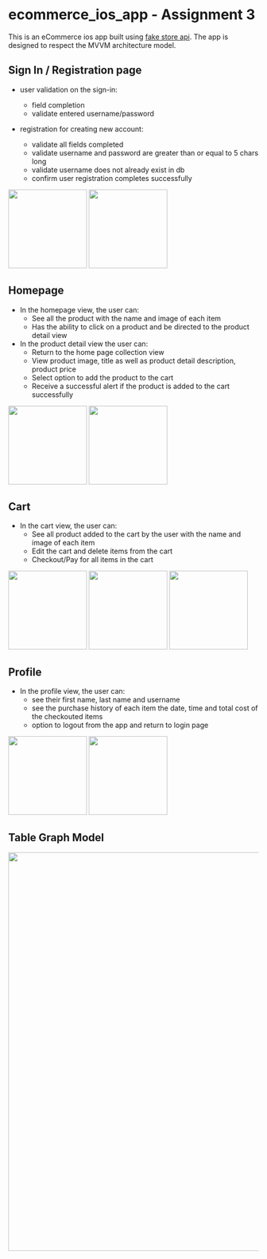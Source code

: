 # ecommerce_ios_app - Assignment 3
This is an eCommerce ios app built using [fake store api](https://fakestoreapi.com/).
The app is designed to respect the MVVM architecture model.

## Sign In / Registration page
- user validation on the sign-in:
  - field completion
  - validate entered username/password

- registration for creating new account:
  - validate all fields completed
  - validate username and password are greater than or equal to 5 chars long 
  - validate username does not already exist in db
  - confirm user registration completes successfully

<img src="https://user-images.githubusercontent.com/26723281/204707648-d2a69892-116c-4def-bc2b-4eb624d48ea1.png" width="158">  <img src="https://user-images.githubusercontent.com/26723281/204707046-bfa3b621-a8f6-4f2b-9096-39d5531d5fc0.png" width="158">

## Homepage
- In the homepage view, the user can:
  - See all the product with the name and image of each item
  - Has the ability to click on a product and be directed to the product detail view
- In the product detail view the user can:
  - Return to the home page collection view
  - View product image, title as well as product detail description, product price 
  - Select option to add the product to the cart
  - Receive a successful alert if the product is added to the cart successfully

<img src="https://user-images.githubusercontent.com/26723281/204707054-860a68a1-79d2-4052-9ce6-dd192cf7da21.png" width="158">  <img src="https://user-images.githubusercontent.com/26723281/204707826-dea99bfc-e5bd-4deb-a50f-4bf73a1dca84.png" width="158">


## Cart
- In the cart view, the user can:
  - See all product added to the cart by the user with the name and image of each item
  - Edit the cart and delete items from the cart
  - Checkout/Pay for all items in the cart
  
<img src="https://user-images.githubusercontent.com/26723281/204707048-f377ba2a-a2a2-4655-a5e2-3fb575fd50d9.png" width="158">  <img src="https://user-images.githubusercontent.com/26723281/204708572-21bef965-ba7d-41ee-b973-8d3e7b642696.png" width="158">  <img src="https://user-images.githubusercontent.com/26723281/204708761-a55f9cc5-0270-4654-b5aa-e38263503eee.png" width="158"> 

## Profile
- In the profile view, the user can:
  - see their first name, last name and username
  - see the purchase history of each item the date, time and total cost of the checkouted items
  - option to logout from the app and return to login page

<img src="https://user-images.githubusercontent.com/26723281/204707052-0d48ce35-710c-42b3-b897-9fc0b39dcbfb.png" width="158">  <img src="https://user-images.githubusercontent.com/26723281/204714115-f7af07b3-fef2-414f-b10f-c8d94ebe43be.png" width="158">

## Table Graph Model
<img src="https://user-images.githubusercontent.com/26723281/204708907-bfae74fc-6254-4b9e-a447-1c31d2f69455.png" width="800">

